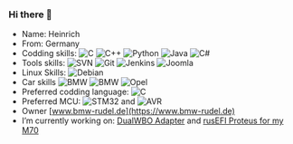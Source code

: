 ### Hi there 👋

- Name: Heinrich
- From: Germany
- Codding skills: ![C](https://img.shields.io/badge/Code-C-informational?style=plastic&logo=c%2B%2B&logoColor=white)
![C++](https://img.shields.io/badge/Code-C++-informational?style=plastic&logo=c%2B%2B&logoColor=white)
![Python](https://img.shields.io/badge/Code-Python-informational?style=plastic&logo=python&logoColor=white)
![Java](https://img.shields.io/badge/Code-Java-informational?style=plastic&logo=java&logoColor=white)
![C#](https://img.shields.io/badge/Code-C%23-informational?style=plastic&logo=.net&logoColor=white)
- Tools skills:
![SVN](https://img.shields.io/badge/Tools-SVN-informational?style=plastic&logo=subversion&logoColor=white)
![Git](https://img.shields.io/badge/Tools-GIT-informational?style=plastic&logo=git&logoColor=white)
![Jenkins](https://img.shields.io/badge/Tools-Jenkins-informational?style=plastic&logo=jenkins&logoColor=white)
![Joomla](https://img.shields.io/badge/CMS-Joomla-informational?style=plastic&logo=joomla&logoColor=white)
- Linux Skills:
![Debian](https://img.shields.io/badge/Linux-Debian-informational?style=plastic&logo=debian&logoColor=white)
- Car skills
![BMW](https://img.shields.io/badge/Cars-BMW_E31-informational?style=plastic&logo=bmw&logoColor=white)
![BMW](https://img.shields.io/badge/Cars-BMW_E65-informational?style=plastic&logo=bmw&logoColor=white)
![Opel](https://img.shields.io/badge/Cars-Opel_Zafira_B-informational?style=plastic&logo=opel&logoColor=white)
- Preferred codding language: ![C](https://img.shields.io/badge/Code-C-informational?style=plastic&logo=c%2B%2B&)
- Preferred MCU: ![STM32](https://img.shields.io/badge/MCU-ST_STM32-informational?style=plastic) and
![AVR](https://img.shields.io/badge/MCU-Atmel_ATmega-informational?style=plastic&logo=st&logoColor=white)
- Owner [www.bmw-rudel.de](https://www.bmw-rudel.de)
- I’m currently working on: [DualWBO Adapter](https://github.com/HeinrichG-V12/Dual_WBO) and [rusEFI Proteus for my M70](https://github.com/HeinrichG-V12/M70_rusEFI)

<!--
**HeinrichG-V12/HeinrichG-V12** is a ✨ _special_ ✨ repository because its `README.md` (this file) appears on your GitHub profile.

Here are some ideas to get you started:

- 🔭 I’m currently working on ...
- 🌱 I’m currently learning ...
- 👯 I’m looking to collaborate on ...
- 🤔 I’m looking for help with ...
- 💬 Ask me about ...
- 📫 How to reach me: ...
- 😄 Pronouns: ...
- ⚡ Fun fact: ...
-->
